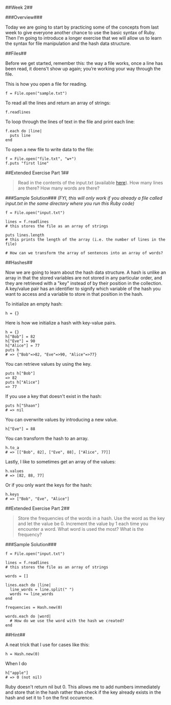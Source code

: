 ##Week 2##

###Overview###

Today we are going to start by practicing some of the concepts from last week to give everyone another chance to use the basic syntax of Ruby. Then I'm going to introduce a longer exercise that we will allow us to learn the syntax for file manipulation and the hash data structure.

##Files##

Before we get started, remember this: the way a file works, once a line has been read, it doens’t show up again; you’re working your way through the file.

This is how you open a file for reading.
```
f = File.open("sample.txt")
```

To read all the lines and return an array of strings:
```
f.readlines
```

To loop through the lines of text in the file and print each line:
```
f.each do |line|
  puts line
end
```

To open a new file to write data to the file:
```
f = File.open("file.txt", "w+")
f.puts "first line"
```

##Extended Exercise Part 1##

> Read in the contents of the input.txt (available [here](https://raw.githubusercontent.com/edge-academy/Winter-2015-Web-Development-Fundamentals/progress/Week%202/input.txt)). How many lines are there? How many words are there?

###Sample Solution###
*(FYI, this will only work if you already a file called input.txt in the same directory where you run this Ruby code)*
```
f = File.open("input.txt")

lines = f.readlines
# this stores the file as an array of strings

puts lines.length
# this prints the length of the array (i.e. the number of lines in the file)

# How can we transform the array of sentences into an array of words?
```

##Hashes##

Now we are going to learn about the hash data structure. A hash is unlike an array in that the stored variables are not stored in any particular order, and they are retrieved with a "key" instead of by their position in the collection. A key/value pair has an identifier to signify which variable of the hash you want to access and a variable to store in that position in the hash.

To initialize an empty hash:
```
h = {}
```

Here is how we initialize a hash with key-value pairs.
```
h = {}
h["Bob"] = 82
h["Eve"] = 90
h["Alice"] = 77
puts h
# => {"Bob"=>82, "Eve"=>90, "Alice"=>77}
```

You can retrieve values by using the key.
```
puts h["Bob"]
=> 82
puts h["Alice"]
=> 77
```

If you use a key that doesn't exist in the hash:
```
puts h["Shaan"]
# => nil
```

You can overwrite values by introducing a new value.
```
h["Eve"] = 88
```

You can transform the hash to an array.
```
h.to_a
# => [["Bob", 82], ["Eve", 88], ["Alice", 77]]
```

Lastly, I like to sometimes get an array of the values:
```
h.values
# => [82, 88, 77]
```

Or if you only want the keys for the hash:
```
h.keys
# => ["Bob", "Eve", "Alice"]
```

##Extended Exercise Part 2##
> Store the frequencies of the words in a hash. Use the word as the key and let the value be 0. Increment the value by 1 each time you encounter a word. What word is used the most? What is the frequency?

###Sample Solution###
```
f = File.open("input.txt")

lines = f.readlines
# this stores the file as an array of strings

words = []

lines.each do |line|
  line_words = line.split(" ")
  words += line_words
end

frequencies = Hash.new(0)

words.each do |word|
  # How do we use the word with the hash we created?
end

```
##Hint##

A neat trick that I use for cases like this:

```
h = Hash.new(0)
```

When I do
```
h["apple"]
# => 0 (not nil)
```
Ruby doesn't return nil but 0. This allows me to add numbers immediately and store that in the hash rather than check if the key already exists in the hash and set it to 1 on the first occurence.
